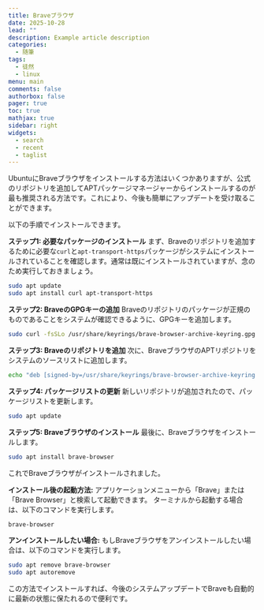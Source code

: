 ```yaml
---
title: Braveブラウザ
date: 2025-10-28
lead: ""
description: Example article description
categories:
  - 随筆
tags:
  - 徒然
  - linux
menu: main
comments: false
authorbox: false
pager: true
toc: true
mathjax: true
sidebar: right
widgets:
  - search
  - recent
  - taglist
---
```



UbuntuにBraveブラウザをインストールする方法はいくつかありますが、公式のリポジトリを追加してAPTパッケージマネージャーからインストールするのが最も推奨される方法です。これにより、今後も簡単にアップデートを受け取ることができます。

以下の手順でインストールできます。

**ステップ1: 必要なパッケージのインストール**
まず、Braveのリポジトリを追加するために必要な`curl`と`apt-transport-https`パッケージがシステムにインストールされていることを確認します。通常は既にインストールされていますが、念のため実行しておきましょう。

```bash
sudo apt update
sudo apt install curl apt-transport-https
```

**ステップ2: BraveのGPGキーの追加**
Braveのリポジトリのパッケージが正規のものであることをシステムが確認できるように、GPGキーを追加します。

```bash
sudo curl -fsSLo /usr/share/keyrings/brave-browser-archive-keyring.gpg https://brave-browser-apt-release.s3.brave.com/brave-browser-archive-keyring.gpg
```

**ステップ3: Braveのリポジトリを追加**
次に、BraveブラウザのAPTリポジトリをシステムのソースリストに追加します。

```bash
echo "deb [signed-by=/usr/share/keyrings/brave-browser-archive-keyring.gpg arch=amd64] https://brave-browser-apt-release.s3.brave.com/ stable main" | sudo tee /etc/apt/sources.list.d/brave-browser-release.list
```

**ステップ4: パッケージリストの更新**
新しいリポジトリが追加されたので、パッケージリストを更新します。

```bash
sudo apt update
```

**ステップ5: Braveブラウザのインストール**
最後に、Braveブラウザをインストールします。

```bash
sudo apt install brave-browser
```

これでBraveブラウザがインストールされました。

**インストール後の起動方法:**
アプリケーションメニューから「Brave」または「Brave Browser」と検索して起動できます。
ターミナルから起動する場合は、以下のコマンドを実行します。
```bash
brave-browser
```

**アンインストールしたい場合:**
もしBraveブラウザをアンインストールしたい場合は、以下のコマンドを実行します。
```bash
sudo apt remove brave-browser
sudo apt autoremove
```

この方法でインストールすれば、今後のシステムアップデートでBraveも自動的に最新の状態に保たれるので便利です。